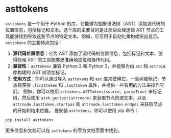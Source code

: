 # asttokens

`asttokens` 是一个用于 Python 的库，它能够为抽象语法树（AST）添加源代码的位置信息，包括标记和文本。这个库的主要目的是让那些处理逻辑 AST 节点的工具能够找到导致这些节点的特定文本。例如，它可用于自动化重构或突出显示。 `asttokens` 的主要特点包括：

1. **源代码位置信息**：它为 AST 添加了源代码的位置信息，包括标记和文本，使得处理 AST 的工具能够更准确地定位和操作代码。
2. **兼容性**：`asttokens` 兼容 Python 2 和 Python 3，并能够为由 `ast` 和 `astroid` 库构建的 AST 树添加标记。
3. **使用方式**：你可以通过导入 `asttokens` 和 `ast` 库来使用它。一旦树被标记，节点将获得 `.firsttoken` 和 `.lasttoken` 属性，并提供一些有用的方法来操作它们。 例如，你可以使用 `asttokens.ASTTokens(source, parseTrue)` 来标记树，然后使用 `atok.gettext(attrnode)` 来获取节点的源文本，以及 `attrnode.lasttoken.startpos` 和 `attrnode.lasttoken.endpos` 来获取节点的开始和结束位置。 要安装 `asttokens`，你可以使用 pip 命令：

```bash
pip install asttokens
```

更多信息和文档可以在 `asttokens` 的官方文档页面中找到。
